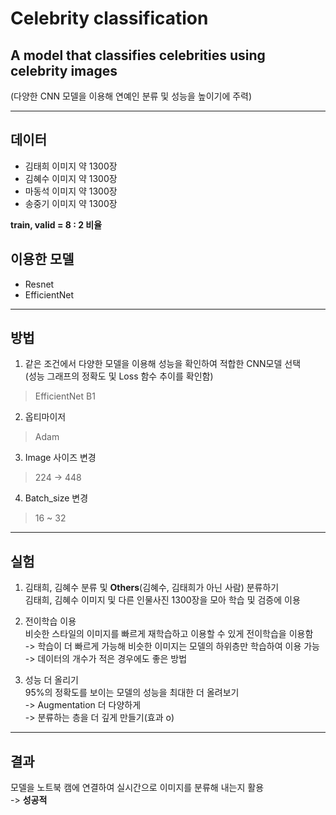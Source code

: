 # Celebrity classification  

## A model that classifies celebrities using celebrity images  

(다양한 CNN 모델을 이용해 연예인 분류 및 성능을 높이기에 주력)  

------------------------------------------------------------------------------------------
## 데이터  

+ 김태희 이미지 약 1300장  
+ 김혜수 이미지 약 1300장  
+ 마동석 이미지 약 1300장  
+ 송중기 이미지 약 1300장
  
**train, valid = 8 : 2 비율**    

## 이용한 모델  

+ Resnet  
+ EfficientNet

------------------------------------------------------------------------------------------
## 방법  

1. 같은 조건에서 다양한 모델을 이용해 성능을 확인하여 적합한 CNN모델 선택  
(성능 그래프의 정확도 및 Loss 함수 추이를 확인함)  
> EfficientNet B1  
    
2. 옵티마이저
> Adam  
  
3. Image 사이즈 변경
> 224 -> 448  
  
4. Batch_size 변경
> 16 ~ 32  
  
------------------------------------------------------------------------------------------
## 실험  

1. 김태희, 김혜수 분류 및 **Others**(김혜수, 김태희가 아닌 사람) 분류하기  
김태희, 김혜수 이미지 및 다른 인물사진 1300장을 모아 학습 및 검증에 이용

3. 전이학습 이용  
비슷한 스타일의 이미지를 빠르게 재학습하고 이용할 수 있게 전이학습을 이용함  
-> 학습이 더 빠르게 가능해 비슷한 이미지는 모델의 하위층만 학습하여 이용 가능  
-> 데이터의 개수가 적은 경우에도 좋은 방법   

4. 성능 더 올리기  
95%의 정확도를 보이는 모델의 성능을 최대한 더 올려보기  
-> Augmentation 더 다양하게  
-> 분류하는 층을 더 깊게 만들기(효과 o)  
------------------------------------------------------------------------------------------
## 결과  

모델을 노트북 캠에 연결하여 실시간으로 이미지를 분류해 내는지 활용  
-> **성공적**
